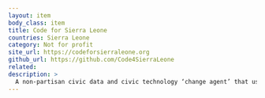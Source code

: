 ```yaml
---
layout: item
body_class: item
title: Code for Sierra Leone
countries: Sierra Leone
category: Not for profit
site_url: https://codeforsierraleone.org
github_url: https://github.com/Code4SierraLeone
related: 
description: >
  A non-partisan civic data and civic technology ‘change agent’ that uses technology to boost active citizenry and evidence-based public discourse.
---
```


